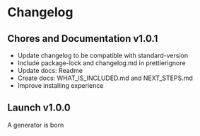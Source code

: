 # Changelog

## Chores and Documentation v1.0.1
- Update changelog to be compatible with standard-version
- Include package-lock and changelog.md in prettierignore
- Update docs: Readme
- Create docs: WHAT_IS_INCLUDED.md and NEXT_STEPS.md
- Improve installing experience


## Launch v1.0.0

A generator is born
